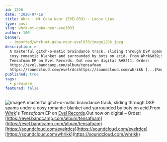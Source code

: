 ```yaml
---
id: 1206
date: '2020-07-16'
title: Whrk - Mt Gaba Neur (EVEL033) - Loose Lips
type: post
slug: whrk-mt-gaba-neur-evel033
author: 100
banner:
  - imported/whrk-mt-gaba-neur-evel033/image1206.jpeg
description: >-
  A masterful gitch-o-matic braindance track, sliding through DSP spams under a
  cosy romantic blanket and surrounded by bots on acid. From Whrk&#39;s
  Tensafoam EP on Evel Records. Out now on digital &#8211; Order:
  https://evel.bandcamp.com/album/tensafoam
  https://soundcloud.com/evelrdcshttps://soundcloud.com/whrikk [...]Read More...
published: true
tags:
  - premiere
featured: false
---
```

![image](../imported/whrk-mt-gaba-neur-evel033/image1206.jpeg)A masterful gitch-o-matic braindance track, sliding through DSP spams under a cosy romantic blanket and surrounded by bots on acid.From [Whrk](https://whrikk.bandcamp.com/)'s _Tensafoam_ EP on [Evel Records](https://evel.bandcamp.com/).Out now on digital – Order: [](https://evel.bandcamp.com/album/tensafoam)[https://evel.bandcamp.com/album/tensafoam](https://evel.bandcamp.com/album/tensafoam)[https://soundcloud.com/evelrdcs](https://soundcloud.com/evelrdcs)  
[](https://soundcloud.com/whrikk)[https://soundcloud.com/whrikk](https://soundcloud.com/whrikk)